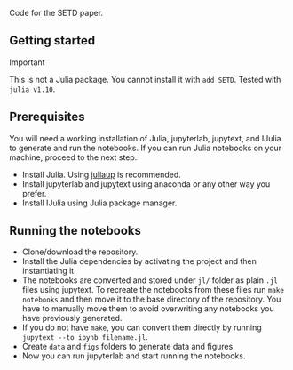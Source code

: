 Code for the SETD paper.

## Getting started

> [!IMPORTANT]
> This is not a Julia package. You cannot install it with `add SETD`.
> Tested with `julia v1.10`.

## Prerequisites

You will need a working installation of Julia, jupyterlab, jupytext, and IJulia to generate
and run the notebooks. If you can run Julia notebooks on your machine, proceed to the next step.

- Install Julia. Using [juliaup](https://github.com/JuliaLang/juliaup) is recommended.
- Install jupyterlab and jupytext using anaconda or any other way you prefer.
- Install IJulia using Julia package manager.

## Running the notebooks

- Clone/download the repository.
- Install the Julia dependencies by activating the project and then instantiating it.
- The notebooks are converted and stored under `jl/` folder as plain `.jl` files using jupytext. To recreate the notebooks from these files run `make notebooks` and then move it to the base directory of the repository. You have to manually move them to avoid overwriting any notebooks you have previously generated.
- If you do not have `make`, you can convert them directly by running `jupytext --to ipynb filename.jl`.
- Create `data` and `figs` folders to generate data and figures.
- Now you can run jupyterlab and start running the notebooks.

